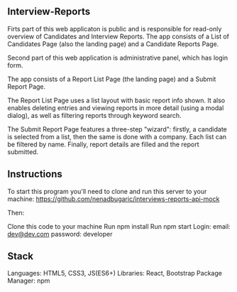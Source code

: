 

## Interview-Reports

Firts part of this web applicaton is public and is responsible for read-only overview of Candidates and Interview Reports. The app consists of a List of Candidates Page (also the landing page) and a Candidate Reports Page.

Second part of this web application is administrative panel, which has login form.

The app consists of a Report List Page (the landing page) and a Submit Report Page.

The Report List Page uses a list layout with basic report info shown. It also enables deleting entries and viewing reports in more detail (using a modal dialog), as well as filtering reports through keyword search.

The Submit Report Page features a three-step "wizard": firstly, a candidate is selected from a list, then the same is done with a company. Each list can be filtered by name. Finally, report details are filled and the report submitted.

## Instructions

To start this program you'll need to clone and run this server to your machine: https://github.com/nenadbugaric/interviews-reports-api-mock

Then:

Clone this code to your machine
Run npm install
Run npm start
Login:
   email: dev@dev.com
   password: developer


## Stack

Languages: HTML5, CSS3, JS(ES6+)
Libraries: React, Bootstrap
Package Manager: npm
